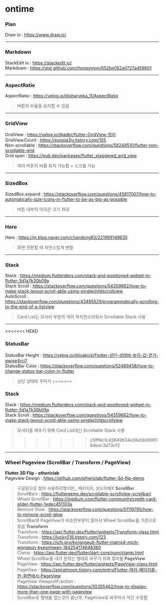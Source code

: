 # ontime



### Plan
Draw io : https://www.draw.io/ <br/>

---
### Markdown
StackEdit io : https://stackedit.io/ <br/>
Markdown : https://gist.github.com/ihoneymon/652be052a0727ad59601 <br/>

---
### AspectRatio
AspectRatio : https://velog.io/@sharveka_11/AspectRatio <br/>
> 버튼의 비율을 유지할 수 있음

---
### GridView
GridView : https://velog.io/@adbr/flutter-GridView-정리 <br/>
GridView.Count : https://eunoia3jy.tistory.com/105 <br/>
Non-scrollable : https://stackoverflow.com/questions/58248510/flutter-non-scrollable-grid <br/>
Grid span : https://pub.dev/packages/flutter_staggered_grid_view <br/>
> 여러 버튼의 비율 유지 가능함 + 스크롤 가능

---
### SizedBox
SizedBox.expand : https://stackoverflow.com/questions/45817007/how-to-automatically-size-icons-in-flutter-to-be-as-big-as-possible <br/>
> 버튼 내부의 아이콘 크기 최대

---
### Hero
Hero : https://m.blog.naver.com/chandong83/221969149635 <br/>
> 화면 전환할 때  자연스럽게 변함

---
### Stack
Stack : https://medium.flutterdevs.com/stack-and-positioned-widget-in-flutter-3d1a7b30b09a <br/>
Stack Scroll : https://stackoverflow.com/questions/54359662/how-to-make-stack-layout-scroll-able-using-singlechildscrollview <br/>
AutoScroll : https://stackoverflow.com/questions/43485529/programmatically-scrolling-to-the-end-of-a-listview <br/>
> Card List는 모서리 부분의 색이 부자연스러워서 Scrollable Stack 사용

---
<<<<<<< HEAD
### StatusBar
StatusBar Height : https://velog.io/@loakick/Flutter-상단-상태바-높이-값-얻기-qwjxe4rcj7 <br/>
StatusBar Color : https://stackoverflow.com/questions/52489458/how-to-change-status-bar-color-in-flutter <br/>
> 상단 상태바 꾸미기
=======
### Stack
Stack : https://medium.flutterdevs.com/stack-and-positioned-widget-in-flutter-3d1a7b30b09a <br/>
Stack Scroll : https://stackoverflow.com/questions/54359662/how-to-make-stack-layout-scroll-able-using-singlechildscrollview <br/>
> 모서리를 채우기 위해 Card List대신 Scrollable Stack 사용
>>>>>>> c5fff4c1c42849634e26e5b069516deac3d73cf3

---
### Wheel Pageview (ScrollBar / Transform / PageView)
**Flutter 3D Flip - ethericlab** <br/>
Pageview Design : https://github.com/ethericlab/flutter-3d-flip-demo <br/>
> 구글링으로 찾아 사용하려했지만,, 패키지X, 코드이해X
**ScrollBar** <br/>
ScrollBars : https://fluttergems.dev/scrollable-scrollview-scrollbar/ <br/>
Wheel ScrollBar : https://medium.com/flutter-community/credit-card-slider-flutter-1edec451103a <br/>
Remove Glow : https://stackoverflow.com/questions/51119795/how-to-remove-scroll-glow <br/>
> ScrollBar와 PageView가 비슷한부분이 많아서 Wheel ScrollBar를 기준으로 찾음
**Transform** <br/>
Transform : https://api.flutter.dev/flutter/widgets/Transform-class.html <br/>
Transform : https://lucky516.tistory.com/123 <br/>
Transform : https://ichi.pro/ko/gogeub-flutter-matrix4-mich-wongeun-byeonhwan-184254174648360 <br/>
Clamp : https://api.flutter.dev/flutter/dart-core/num/clamp.html <br/>
> Wheel ScrollBar를 내가 원하는 형태로 바꾸기 위해 찾아봄
**PageView** <br/>
PageView : https://api.flutter.dev/flutter/widgets/PageView-class.html  <br/>
PageView : https://spiralmoon.tistory.com/entry/Flutter-여러-페이지를-한-화면에서-PageView <br/>
PageView ViewportFraction : https://stackoverflow.com/questions/55355462/how-to-display-more-than-one-page-with-pageview <br/>
> ScrollBar로 형태를 잡는것이 끝난후, PageView로 바꾸어서 약간 수정함

